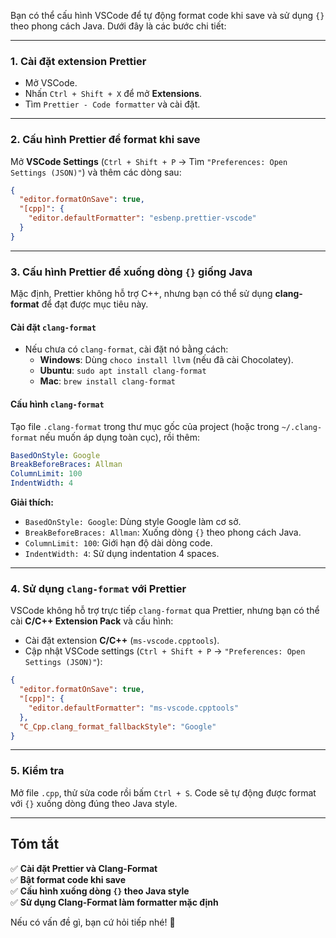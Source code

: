 Bạn có thể cấu hình VSCode để tự động format code khi save và sử dụng `{}` theo phong cách Java. Dưới đây là các bước chi tiết:

---

### 1. **Cài đặt extension Prettier**
- Mở VSCode.
- Nhấn `Ctrl + Shift + X` để mở **Extensions**.
- Tìm `Prettier - Code formatter` và cài đặt.

---

### 2. **Cấu hình Prettier để format khi save**
Mở **VSCode Settings** (`Ctrl + Shift + P` → Tìm `"Preferences: Open Settings (JSON)"`) và thêm các dòng sau:

```json
{
  "editor.formatOnSave": true,
  "[cpp]": {
    "editor.defaultFormatter": "esbenp.prettier-vscode"
  }
}
```

---

### 3. **Cấu hình Prettier để xuống dòng `{}` giống Java**
Mặc định, Prettier không hỗ trợ C++, nhưng bạn có thể sử dụng **clang-format** để đạt được mục tiêu này.

#### **Cài đặt `clang-format`**
- Nếu chưa có `clang-format`, cài đặt nó bằng cách:
  - **Windows**: Dùng `choco install llvm` (nếu đã cài Chocolatey).
  - **Ubuntu**: `sudo apt install clang-format`
  - **Mac**: `brew install clang-format`

#### **Cấu hình `clang-format`**
Tạo file `.clang-format` trong thư mục gốc của project (hoặc trong `~/.clang-format` nếu muốn áp dụng toàn cục), rồi thêm:

```yaml
BasedOnStyle: Google
BreakBeforeBraces: Allman
ColumnLimit: 100
IndentWidth: 4
```

**Giải thích:**
- `BasedOnStyle: Google`: Dùng style Google làm cơ sở.
- `BreakBeforeBraces: Allman`: Xuống dòng `{}` theo phong cách Java.
- `ColumnLimit: 100`: Giới hạn độ dài dòng code.
- `IndentWidth: 4`: Sử dụng indentation 4 spaces.

---

### 4. **Sử dụng `clang-format` với Prettier**
VSCode không hỗ trợ trực tiếp `clang-format` qua Prettier, nhưng bạn có thể cài **C/C++ Extension Pack** và cấu hình:

- Cài đặt extension **C/C++** (`ms-vscode.cpptools`).
- Cập nhật VSCode settings (`Ctrl + Shift + P` → `"Preferences: Open Settings (JSON)"`):

```json
{
  "editor.formatOnSave": true,
  "[cpp]": {
    "editor.defaultFormatter": "ms-vscode.cpptools"
  },
  "C_Cpp.clang_format_fallbackStyle": "Google"
}
```

---

### 5. **Kiểm tra**
Mở file `.cpp`, thử sửa code rồi bấm `Ctrl + S`. Code sẽ tự động được format với `{}` xuống dòng đúng theo Java style.

---

## **Tóm tắt**
✅ **Cài đặt Prettier và Clang-Format**  
✅ **Bật format code khi save**  
✅ **Cấu hình xuống dòng `{}` theo Java style**  
✅ **Sử dụng Clang-Format làm formatter mặc định**  

Nếu có vấn đề gì, bạn cứ hỏi tiếp nhé! 🚀